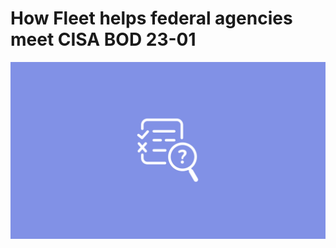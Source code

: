 # How Fleet helps federal agencies meet CISA BOD 23-01

![BOD 23-01](../website/assets/images/articles/BOD-23-01-800x450@2x.jpg)

<meta name="category" value="security">
<meta name="authorFullName" value="Chris McGillicuddy">
<meta name="authorGitHubUsername" value="chris-mcgillicuddy">
<meta name="publishedOn" value="2022-10-28">
<meta name="articleTitle" value="How Fleet helps federal agencies meet CISA BOD 23-01">
<meta name="articleImageUrl" value="../website/assets/images/articles/BOD-23-01-800x450@2x.jpg">
